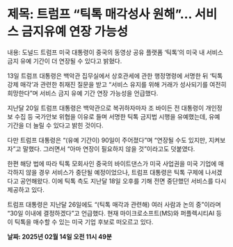# **제목: 트럼프 “틱톡 매각성사 원해”… 서비스 금지유예 연장 가능성**

  내용: 도널드 트럼프 미국 대통령이 중국의 동영상 공유 플랫폼 ‘틱톡’의 미국 내 서비스 금지 유예 기간이 더 연장될 수 있다고 밝혔다. 

13일 트럼프 대통령은 백악관 집무실에서 상호관세에 관한 행정명령에 서명한 뒤 ‘틱톡 강제 매각’과 관련한 취재진 질문을 받고 “서비스 유지를 위해 거래가 성사되기를 여전히 희망한다”며 서비스 금지 유예 기간 연장 가능성을 언급했다. 

지난달 20일 트럼프 대통령은 백악관으로 복귀하자마자 조 바이든 전 대통령이 개인정보 수집 등 국가안보 위협을 이유로 들며 서명한 틱톡 금지법 시행을 유예했는데, 유예 기간을 더 늘릴 수 있다고 밝힌 것이다. 

다만 트럼프 대통령은 “(유예 기간이) 90일이 주어졌다”며 “연장될 수도 있지만, 지켜보자”고 말했다. 그러면서 “아마 연장이 필요하지 않을 것”이라고도 덧붙였다. 

한편 해당 법에 따라 틱톡 모회사인 중국의 바이트댄스가 미국 사업권을 미국 기업에 매각하지 않을 경우 서비스가 중단될 예정이었으나, 트럼프 대통령은 틱톡 구제에 나서겠다고 공언해왔다. 이에 틱톡 측도 지난달 18일 오후를 기해 전면 중단했던 서비스를 다시 제공하고 있다. 

트럼프 대통령은 지난달 26일에도 “(틱톡 매각과 관련해) 여러 사람과 논의 중”이라며 “30일 이내에 결정하겠다”고 언급했다. 현재 마이크로소프트(MS)와 퍼플렉시티AI 등이 틱톡을 매수할 수 있는 미국 기업 후보로 떠오르고 있다.

  **날짜: 2025년 02월 14일 오전 11시 49분**
